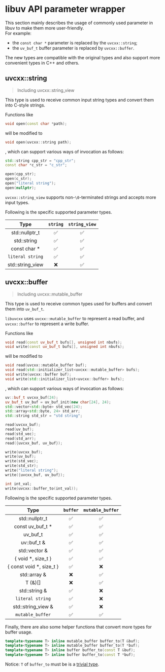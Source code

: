 # libuv API parameter wrapper

This section mainly describes the usage of commonly used parameter in libuv to make them more user-friendly.  
For example:

- the `const char *` parameter is replaced by the `uvcxx::string`;
- the `uv_buf_t` buffer parameter is replaced by `uvcxx::buffer`.

The new types are compatible with the original types and also support more convenient types in C++ and others.

## uvcxx::string

> Including uvcxx::string_view

This type is used to receive common input string types and convert them into C-style strings.

Functions like

```cpp
void open(const char *path);
```

will be modified to

```cpp
void open(uvcxx::string path);
```

, which can support various ways of invocation as follows:

```cpp
std::string cpp_str = "cpp_str";
const char *c_str = "c_str";

open(cpp_str);
open(c_str);
open("literal string");
open(nullptr);
```

`uvcxx::string_view` supports non-`\0`-terminated strings and accepts more input types.

Following is the specific supported parameter types.

|       Type       | `string` | `string_view` |
|:----------------:|:--------:|:-------------:|
|  std::nullptr_t  |    ✅️    |      ✅️       |
|   std::string    |    ✅️    |      ✅️       |
|   const char *   |    ✅️    |      ✅️       |
| `literal string` |    ✅️    |      ✅️       |
| std::string_view |    ❌️    |      ✅️       |

## uvcxx::buffer

> Including uvcxx::mutable_buffer

This type is used to receive common types used for buffers and convert them into `uv_buf_t`.

`libuvcxx` uses `uvcxx::mutable_buffer` to represent a read buffer, and `uvcxx::buffer` to represent a write buffer.

Functions like

```cpp
void read(const uv_buf_t bufs[], unsigned int nbufs);
void write(const uv_buf_t bufs[], unsigned int nbufs);
```

will be modified to

```cpp
void read(uvcxx::mutable_buffer buf);
void read(std::initializer_list<uvcxx::mutable_buffer> bufs);
void write(uvcxx::buffer buf);
void write(std::initializer_list<uvcxx::buffer> bufs);
```

, which can support various ways of invocation as follows:

```cpp
uv::buf_t uvcxx_buf(24);
uv_buf_t uv_buf = uv_buf_init(new char[24], 24);
std::vector<std::byte> std_vec(24);
std::array<std::byte, 24> std_arr;
std::string std_str = "std string";

read(uvcxx_buf);
read(uv_buf);
read(std_vec);
read(std_arr);
read({uvcxx_buf, uv_buf});

write(uvcxx_buf);
write(uv_buf);
write(std_vec);
write(std_str);
write("literal string");
write({uvcxx_buf, uv_buf});

int int_val;
write(uvcxx::buffer_to(int_val));
```

Following is the specific supported parameter types.

|           Type           | `buffer` | `mutable_buffer` |
|:------------------------:|:--------:|:----------------:|
|      std::nullptr_t      |    ✅️    |        ✅️        |
|     const uv_buf_t *     |    ✅️    |        ✅️        |
|         uv_buf_t         |    ✅️    |        ✅️        |
|       uv::buf_t &        |    ✅️    |        ✅️        |
|      std::vector &       |    ✅️    |        ✅️        |
|    { void *, size_t }    |    ✅️    |        ✅️        |
| { const void *, size_t } |    ✅️    |        ❌️        |
|       std::array &       |    ❌️    |        ✅️        |
|        T (&)\[\]         |    ❌️    |        ✅️        |
|      std::string &       |    ✅️    |        ❌️        |
|     `literal string`     |    ✅️    |        ❌️        |
|    std::string_view &    |    ✅️    |        ❌️        |
|     `mutable_buffer`     |    ✅️    |        ✅️        |

Finally, there are also some helper functions that convert more types for buffer usage.

```cpp
template<typename T> inline mutable_buffer buffer_to(T &buf);
template<typename T> inline mutable_buffer buffer_to(T *buf);
template<typename T> inline buffer buffer_to(const T &buf);
template<typename T> inline buffer buffer_to(const T *buf);
```

Notice: `T` of `buffer_to` must be is a [trivial type](https://en.cppreference.com/w/cpp/named_req/TrivialType).
